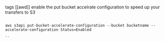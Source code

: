 tags [[awd]]
enable the put bucket accelrate configuration to speed up your transfers to S3

```aws CLI

aws s3api put-bucket-accelerate-configuration --bucket bucketname --accelerate-configuration Status=Enabled

``